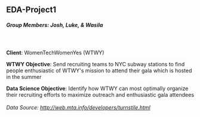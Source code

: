 ## EDA-Project1
##### Group Members: Josh, Luke, & Wasila
<br/><br/>
**Client**: WomenTechWomenYes (WTWY)

**WTWY Objective**: Send recruiting teams to NYC subway stations to find people enthusiastic of WTWY's mission to attend their gala which is hosted in the summer

**Data Science Objective**: Identify how WTWY can most optimally organize their recruiting efforts to maximize outreach and enthusiastic gala attendees
<br/><br/>
*Data Source: http://web.mta.info/developers/turnstile.html*
